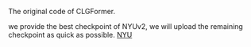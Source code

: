 The original code of CLGFormer.

we provide the best checkpoint of NYUv2, we will upload the remaining checkpoint as quick as possible.
[NYU](https://pan.quark.cn/s/c489d40ad800)
